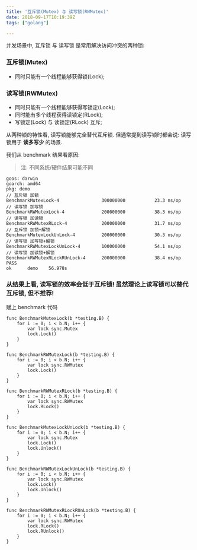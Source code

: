 ```yaml
---
title: '互斥锁(Mutex) 与 读写锁(RWMutex)'
date: 2018-09-17T10:19:39Z
tags: ["golang"]

---
```


并发场景中, 互斥锁 与 读写锁 是常用解决访问冲突的两种锁:
### 互斥锁(Mutex)
- 同时只能有一个线程能够获得锁(Lock);

### 读写锁(RWMutex)
- 同时只能有一个线程能够获得写锁定(Lock);
- 同时能有多个线程获得读锁定(RLock);
- 写锁定(Lock) 与 读锁定(RLock) 互斥;

从两种锁的特性看, 读写锁能够完全替代互斥锁. 但通常提到读写锁时都会说: 读写锁用于 **读多写少** 的场景.

我们从 benchmark 结果看原因:
> 注: 不同系统/硬件结果可能不同
```
goos: darwin
goarch: amd64
pkg: demo
// 互斥锁 加锁
BenchmarkMutexLock-4             	300000000	        23.3 ns/op
// 读写锁 加写锁
BenchmarkRWMutexLock-4           	200000000	        38.3 ns/op
// 读写锁 加读锁
BenchmarkRWMutexRLock-4          	200000000	        31.7 ns/op
// 互斥锁 加锁+解锁
BenchmarkMutexLockUnLock-4       	200000000	        30.3 ns/op
// 读写锁 加写锁+解锁
BenchmarkRWMutexLockUnLock-4     	100000000	        54.1 ns/op
// 读写锁 加读锁+解锁
BenchmarkRWMutexRLockRUnLock-4   	200000000	        38.4 ns/op
PASS
ok  	demo	56.978s
```

### 从结果上看, 读写锁的效率会低于互斥锁! 虽然理论上读写锁可以替代互斥锁, 但不推荐!

赋上 benchmark 代码
```
func BenchmarkMutexLock(b *testing.B) {
	for i := 0; i < b.N; i++ {
		var lock sync.Mutex
		lock.Lock()
	}
}

func BenchmarkRWMutexLock(b *testing.B) {
	for i := 0; i < b.N; i++ {
		var lock sync.RWMutex
		lock.Lock()
	}
}

func BenchmarkRWMutexRLock(b *testing.B) {
	for i := 0; i < b.N; i++ {
		var lock sync.RWMutex
		lock.RLock()
	}
}

func BenchmarkMutexLockUnLock(b *testing.B) {
	for i := 0; i < b.N; i++ {
		var lock sync.Mutex
		lock.Lock()
		lock.Unlock()
	}
}

func BenchmarkRWMutexLockUnLock(b *testing.B) {
	for i := 0; i < b.N; i++ {
		var lock sync.RWMutex
		lock.Lock()
		lock.Unlock()
	}
}

func BenchmarkRWMutexRLockRUnLock(b *testing.B) {
	for i := 0; i < b.N; i++ {
		var lock sync.RWMutex
		lock.RLock()
		lock.RUnlock()
	}
}
```